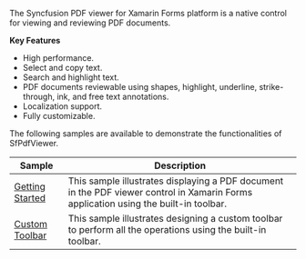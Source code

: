 The Syncfusion PDF viewer for Xamarin Forms platform is a native control for viewing and reviewing PDF documents.  

**Key Features** 

* High performance.
* Select and copy text.
* Search and highlight text.
* PDF documents reviewable using shapes, highlight, underline, strike-through, ink, and free text annotations.
* Localization support.
* Fully customizable.


The following samples are available to demonstrate the functionalities of SfPdfViewer.

| Sample | Description |
| ------ | ----------- |
| [Getting Started](PdfViewer/Samples/PDFViewerGettingStarted) | This sample illustrates displaying a PDF document in the PDF viewer control in Xamarin Forms application using the built-in toolbar. |
| [Custom Toolbar](PdfViewer/Samples/PDFViewerCustomToolbar)| This sample illustrates designing a custom toolbar to perform all the operations using the built-in toolbar. |
